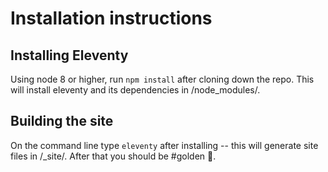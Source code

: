 # Installation instructions 

## Installing Eleventy

Using node 8 or higher, run `npm install` after cloning down the repo. This will install eleventy and its dependencies in /node_modules/. 

## Building the site 

On the command line type `eleventy` after installing -- this will generate site files in /_site/. After that you should be #golden 💅. 
